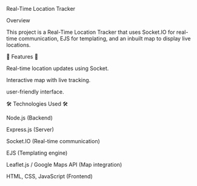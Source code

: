 Real-Time Location Tracker

Overview

This project is a Real-Time Location Tracker that uses Socket.IO for real-time communication, EJS for templating, and an inbuilt map to display live locations.

🚀 Features 🚀

Real-time location updates using Socket.

Interactive map with live tracking.

user-friendly interface.

🛠️ Technologies Used 🛠️

Node.js (Backend)

Express.js (Server)

Socket.IO (Real-time communication)

EJS (Templating engine)

Leaflet.js / Google Maps API (Map integration)

HTML, CSS, JavaScript (Frontend)

